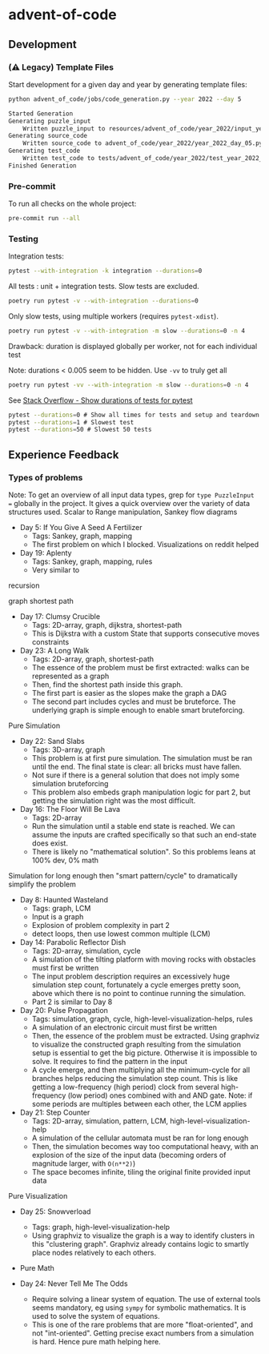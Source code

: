 # advent-of-code

## Development

### (:warning: Legacy) Template Files

Start development for a given day and year by generating template files:

```bash
python advent_of_code/jobs/code_generation.py --year 2022 --day 5
```

```txt
Started Generation
Generating puzzle_input
    Written puzzle_input to resources/advent_of_code/year_2022/input_year_2022_day_05.txt
Generating source_code
    Written source_code to advent_of_code/year_2022/year_2022_day_05.py
Generating test_code
    Written test_code to tests/advent_of_code/year_2022/test_year_2022_day_05.py
Finished Generation
```

### Pre-commit

To run all checks on the whole project:

```bash
pre-commit run --all
```

### Testing

Integration tests:

```bash
pytest --with-integration -k integration --durations=0
```

All tests : unit + integration tests. Slow tests are excluded.

```bash
poetry run pytest -v --with-integration --durations=0
```

Only slow tests, using multiple workers (requires `pytest-xdist`).

```bash
poetry run pytest -v --with-integration -m slow --durations=0 -n 4
```

Drawback: duration is displayed globally per worker, not for each individual test

Note: durations < 0.005 seem to be hidden. Use `-vv` to truly get all

```bash
poetry run pytest -vv --with-integration -m slow --durations=0 -n 4
```

See [Stack Overflow - Show durations of tests for pytest](https://stackoverflow.com/questions/27884404/printing-test-execution-times-and-pinning-down-slow-tests-with-py-test)

```bash
pytest --durations=0 # Show all times for tests and setup and teardown
pytest --durations=1 # Slowest test
pytest --durations=50 # Slowest 50 tests
```

## Experience Feedback

### Types of problems

Note: To get an overview of all input data types, grep for `type PuzzleInput =` globally in the project. It gives a quick overview over the variety of data structures used.
Scalar to Range manipulation, Sankey flow diagrams

- Day 5: If You Give A Seed A Fertilizer
  - Tags: Sankey, graph, mapping
  - The first problem on which I blocked. Visualizations on reddit helped
- Day 19: Aplenty
  - Tags: Sankey, graph, mapping, rules
  - Very similar to

recursion

graph shortest path

- Day 17: Clumsy Crucible
  - Tags: 2D-array, graph, dijkstra, shortest-path
  - This is Dijkstra with a custom State that supports consecutive moves constraints
- Day 23: A Long Walk
  - Tags: 2D-array, graph, shortest-path
  - The essence of the problem must be first extracted: walks can be represented as a graph
  - Then, find the shortest path inside this graph.
  - The first part is easier as the slopes make the graph a DAG
  - The second part includes cycles and must be bruteforce. The underlying graph is simple enough to enable smart bruteforcing.

Pure Simulation

- Day 22: Sand Slabs
  - Tags: 3D-array, graph
  - This problem is at first pure simulation. The simulation must be ran until the end. The final state is clear: all bricks must have fallen.
  - Not sure if there is a general solution that does not imply some simulation bruteforcing
  - This problem also embeds graph manipulation logic for part 2, but getting the simulation right was the most difficult.
- Day 16: The Floor Will Be Lava
  - Tags: 2D-array
  - Run the simulation until a stable end state is reached. We can assume the inputs are crafted specifically so that such an end-state does exist.
  - There is likely no "mathematical solution". So this problems leans at 100% dev, 0% math

Simulation for long enough then "smart pattern/cycle" to dramatically simplify the problem

- Day 8: Haunted Wasteland
  - Tags: graph, LCM
  - Input is a graph
  - Explosion of problem complexity in part 2
  - detect loops, then use lowest common multiple (LCM)
- Day 14: Parabolic Reflector Dish
  - Tags: 2D-array, simulation, cycle
  - A simulation of the tilting platform with moving rocks with obstacles must first be written
  - The input problem description requires an excessively huge simulation step count, fortunately a cycle emerges pretty soon, above which there is no point to continue running the simulation.
  - Part 2 is similar to Day 8
- Day 20: Pulse Propagation
  - Tags: simulation, graph, cycle, high-level-visualization-helps, rules
  - A simulation of an electronic circuit must first be written
  - Then, the essence of the problem must be extracted. Using graphviz to visualize the constructed graph resulting from the simulation setup is essential to get the big picture. Otherwise it is impossible to solve. It requires to find the pattern in the input
  - A cycle emerge, and then multiplying all the minimum-cycle for all branches helps reducing the simulation step count. This is like getting a low-frequency (high period) clock from several high-frequency (low period) ones combined with and AND gate. Note: if some periods are multiples between each other, the LCM applies
- Day 21: Step Counter
  - Tags: 2D-array, simulation, pattern, LCM, high-level-visualization-help
  - A simulation of the cellular automata must be ran for long enough
  - Then, the simulation becomes way too computational heavy, with an explosion of the size of the input data (becoming orders of magnitude larger, with `O(n**2)`)
  - The space becomes infinite, tiling the original finite provided input data

Pure Visualization

- Day 25: Snowverload
  - Tags: graph, high-level-visualization-help
  - Using graphviz to visualize the graph is a way to identify clusters in this "clustering graph". Graphviz already contains logic to smartly place nodes relatively to each others.
- Pure Math

- Day 24: Never Tell Me The Odds
  - Require solving a linear system of equation. The use of external tools seems mandatory, eg using `sympy` for symbolic mathematics. It is used to solve the system of equations.
  - This is one of the rare problems that are more "float-oriented", and not "int-oriented". Getting precise exact numbers from a simulation is hard. Hence pure math helping here.
